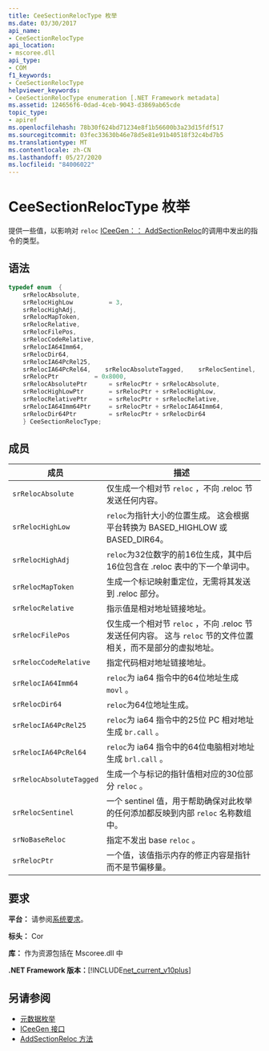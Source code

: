 ```yaml
---
title: CeeSectionRelocType 枚举
ms.date: 03/30/2017
api_name:
- CeeSectionRelocType
api_location:
- mscoree.dll
api_type:
- COM
f1_keywords:
- CeeSectionRelocType
helpviewer_keywords:
- CeeSectionRelocType enumeration [.NET Framework metadata]
ms.assetid: 124656f6-0dad-4ceb-9043-d3869ab65cde
topic_type:
- apiref
ms.openlocfilehash: 78b30f624bd71234e8f1b56600b3a23d15fdf517
ms.sourcegitcommit: 03fec33630b46e78d5e81e91b40518f32c4bd7b5
ms.translationtype: MT
ms.contentlocale: zh-CN
ms.lasthandoff: 05/27/2020
ms.locfileid: "84006022"
---
```

# <a name="ceesectionreloctype-enumeration"></a>CeeSectionRelocType 枚举
提供一些值，以影响对 `reloc` [ICeeGen：： AddSectionReloc](iceegen-addsectionreloc-method.md)的调用中发出的指令的类型。  
  
## <a name="syntax"></a>语法  
  
```cpp  
typedef enum  {  
    srRelocAbsolute,  
    srRelocHighLow          = 3,  
    srRelocHighAdj,
    srRelocMapToken,  
    srRelocRelative,  
    srRelocFilePos,  
    srRelocCodeRelative,  
    srRelocIA64Imm64,  
    srRelocDir64,  
    srRelocIA64PcRel25,  
    srRelocIA64PcRel64,    srRelocAbsoluteTagged,    srRelocSentinel,    srNoBaseReloc       = 0x4000,  
    srRelocPtr          = 0x8000,  
    srRelocAbsolutePtr      = srRelocPtr + srRelocAbsolute,  
    srRelocHighLowPtr       = srRelocPtr + srRelocHighLow,  
    srRelocRelativePtr      = srRelocPtr + srRelocRelative,  
    srRelocIA64Imm64Ptr     = srRelocPtr + srRelocIA64Imm64,  
    srRelocDir64Ptr         = srRelocPtr + srRelocDir64  
    } CeeSectionRelocType;  
```  
  
## <a name="members"></a>成员  
  
|成员|描述|  
|------------|-----------------|  
|`srRelocAbsolute`|仅生成一个相对节 `reloc` ，不向 .reloc 节发送任何内容。|  
|`srRelocHighLow`|`reloc`为指针大小的位置生成。 这会根据平台转换为 BASED_HIGHLOW 或 BASED_DIR64。|  
|`srRelocHighAdj`|`reloc`为32位数字的前16位生成，其中后16位包含在 .reloc 表中的下一个单词中。|  
|`srRelocMapToken`|生成一个标记映射重定位，无需将其发送到 .reloc 部分。|  
|`srRelocRelative`|指示值是相对地址链接地址。|  
|`srRelocFilePos`|仅生成一个相对节 `reloc` ，不向 .reloc 节发送任何内容。 这与 `reloc` 节的文件位置相关，而不是部分的虚拟地址。|  
|`srRelocCodeRelative`|指定代码相对地址链接地址。|  
|`srRelocIA64Imm64`|`reloc`为 ia64 指令中的64位地址生成 `movl` 。|  
|`srRelocDir64`|`reloc`为64位地址生成。|  
|`srRelocIA64PcRel25`|`reloc`为 ia64 指令中的25位 PC 相对地址生成 `br.call` 。|  
|`srRelocIA64PcRel64`|`reloc`为 ia64 指令中的64位电脑相对地址生成 `brl.call` 。|  
|`srRelocAbsoluteTagged`|生成一个与标记的指针值相对应的30位部分 `reloc` 。|  
|`srRelocSentinel`|一个 sentinel 值，用于帮助确保对此枚举的任何添加都反映到内部 `reloc` 名称数组中。|  
|`srNoBaseReloc`|指定不发出 base `reloc` 。|  
|`srRelocPtr`|一个值，该值指示内存的修正内容是指针而不是节偏移量。|  
  
## <a name="requirements"></a>要求  
 **平台：** 请参阅[系统要求](../../get-started/system-requirements.md)。  
  
 **标头：** Cor  
  
 **库：** 作为资源包括在 Mscoree.dll 中  
  
 **.NET Framework 版本：**[!INCLUDE[net_current_v10plus](../../../../includes/net-current-v10plus-md.md)]  
  
## <a name="see-also"></a>另请参阅

- [元数据枚举](metadata-enumerations.md)
- [ICeeGen 接口](iceegen-interface.md)
- [AddSectionReloc 方法](iceegen-addsectionreloc-method.md)
